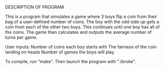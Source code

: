 DESCRIPTION OF PROGRAM

This is a program that simulates a game where 3 boys flip a coin from their bag of a user-defined number of coins. The boy with the odd side up gets a coin from each of the other two boys. This continues until one boy has all of the coins. The game then calculates and outputs the average number of turns per game.

User inputs:
	Number of coins each boy starts with
	The fairness of the coin landing on heads
	Number of games the boys will play



To compile, run "make". Then launch the program with "./broke".


